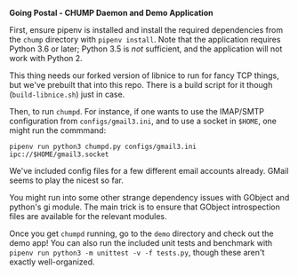 **Going Postal - CHUMP Daemon and Demo Application**

First, ensure pipenv is installed and install the required dependencies from the `chump` directory with `pipenv install`. Note that the application
requires Python 3.6 or later; Python 3.5 is *not* sufficient, and
the application will not work with Python 2.

This thing needs our forked version of libnice to run for fancy TCP things, but we've prebuilt that into this repo.  There is a build script for it though (`build-libnice.sh`) just in case.

Then, to run `chumpd`. For instance, if one wants to use the IMAP/SMTP configuration from `configs/gmail3.ini`, and to use a socket in `$HOME`, one might run the commmand:

```
pipenv run python3 chumpd.py configs/gmail3.ini ipc://$HOME/gmail3.socket
```

We've included config files for a few different email accounts already.  GMail seems to play the nicest so far.

You might run into some other strange dependency issues with GObject and python's gi module. The main trick is to ensure that GObject introspection
files are available for the relevant modules.

Once you get `chumpd` running, go to the `demo` directory and check out the demo app! You can also run the included unit tests and benchmark with `pipenv run python3 -m unittest -v -f tests.py`, though these aren't exactly well-organized.
